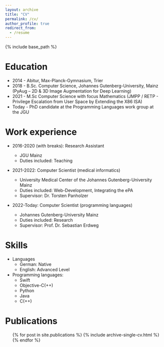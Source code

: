 ```yaml
---
layout: archive
title: "CV"
permalink: /cv/
author_profile: true
redirect_from:
  - /resume
---
```


{% include base_path %}

Education
======
* 2014 - Abitur, Max-Planck-Gymnasium, Trier
* 2018 - B.Sc. Computer Science, Johannes Gutenberg-University, Mainz (PyAug – 2D & 3D Image Augmentation for Deep Learning)
* 2021 - M.Sc Computer Science with focus Mathematics (JMPP / RETP - Privilege Escalation from User Space by Extending the X86 ISA)
* Today - PhD candidate at the Programming Languages work group at the JGU

Work experience
======
* 2016-2020 (with breaks): Research Assistant
  * JGU Mainz
  * Duties included: Teaching

* 2021-2022: Computer Scientist (medical informatics) 
  * University Medical Center of the Johannes Gutenberg-University Mainz
  * Duties included: Web-Development, Integrating the ePA
  * Supervisor: Dr. Torsten Panholzer

* 2022-Today: Computer Scientist (programming languages)
  * Johannes Gutenberg-University Mainz
  * Duties included: Research
  * Supervisor: Prof. Dr. Sebastian Erdweg
  
Skills
======
* Languages
	* German: Native
	* English: Advanced Level
* Programming languages:
  * Swift
  * Objective-C(++)
  * Python
  * Java
  * C(++)

Publications
======
  <ul>{% for post in site.publications %}
    {% include archive-single-cv.html %}
  {% endfor %}</ul>
  
<!--
Talks
======
  <ul>{% for post in site.talks %}
    {% include archive-single-talk-cv.html %}
  {% endfor %}</ul>
  
Teaching
======
  <ul>{% for post in site.teaching %}
    {% include archive-single-cv.html %}
  {% endfor %}</ul>
  
Service and leadership
======
* Currently signed in to 43 different slack teams
-->